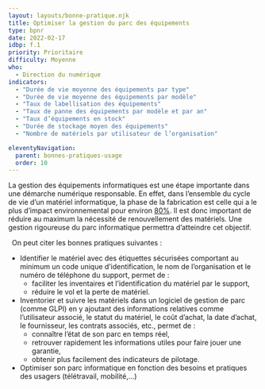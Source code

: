 ```yaml
---
layout: layouts/bonne-pratique.njk
title: Optimiser la gestion du parc des équipements
type: bpnr
date: 2022-02-17
idbp: f.1
priority: Prioritaire
difficulty: Moyenne
who:
  - Direction du numérique
indicators:
  - "Durée de vie moyenne des équipements par type"
  - "Durée de vie moyenne des équipements par modèle"
  - "Taux de labellisation des équipements"
  - "Taux de panne des équipements par modèle et par an"
  - "Taux d’équipements en stock"
  - "Durée de stockage moyen des équipements"
  - "Nombre de matériels par utilisateur de l’organisation"

eleventyNavigation:
  parent: bonnes-pratiques-usage
  order: 10
---
```


La gestion des équipements informatiques est une étape importante dans une démarche numérique responsable. En effet, dans l’ensemble du cycle de vie d’un matériel informatique, la phase de la fabrication est celle qui a le plus d’impact environnemental pour environ [80%](https://www.greenit.fr/impacts-environnementaux-du-numerique-en-france/). Il est donc important de réduire au maximum la nécessité de renouvellement des matériels. Une gestion rigoureuse du parc informatique permettra d’atteindre cet objectif.

` `On peut citer les bonnes pratiques suivantes :
* Identifier le matériel avec des étiquettes sécurisées comportant au minimum un code unique d’identification, le nom de l’organisation et le numéro de téléphone du support, permet de :
  - faciliter les inventaires et l’identification du matériel par le support,
  - réduire le vol et la perte de matériel.
* Inventorier et suivre les matériels dans un logiciel de gestion de parc (comme GLPI) en y ajoutant des informations relatives comme l’utilisateur associé, le statut du matériel, le coût d’achat, la date d’achat, le fournisseur, les contrats associés, etc., permet de :
  - connaître l’état de son parc en temps réel,
  - retrouver rapidement les informations utiles pour faire jouer une garantie,
  - obtenir plus facilement des indicateurs de pilotage.
* Optimiser son parc informatique  en fonction des besoins et pratiques des usagers (télétravail, mobilité,...)
